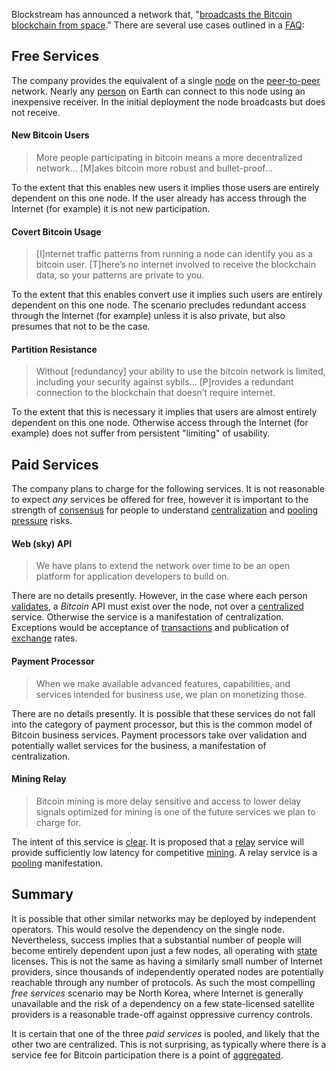 Blockstream has announced a network that, "[broadcasts the Bitcoin blockchain from space](https://blockstream.com/satellite)." There are several use cases outlined in a [FAQ](https://blockstream.com/satellite/faq/):

## Free Services
The company provides the equivalent of a single [node](Glossary#node) on the [peer-to-peer](Glossary#peer-to-peer)  network. Nearly any [person](Glossary#person) on Earth can connect to this node using an inexpensive receiver. In the initial deployment the node broadcasts but does not receive.

#### New Bitcoin Users
> More people participating in bitcoin means a more decentralized network... [M]akes bitcoin more robust and bullet-proof...

To the extent that this enables new users it implies those users are entirely dependent on this one node. If the user already has access through the Internet (for example) it is not new participation.

#### Covert Bitcoin Usage
> [I]nternet traffic patterns from running a node can identify you as a bitcoin user. [T]here’s no internet involved to receive the blockchain data, so your patterns are private to you.

To the extent that this enables convert use it implies such users are entirely dependent on this one node. The scenario precludes redundant access through the Internet (for example) unless it is also private, but also presumes that not to be the case.

#### Partition Resistance
> Without [redundancy] your ability to use the bitcoin network is limited, including your security against sybils... [P]rovides a redundant connection to the blockchain that doesn’t require internet. 

To the extent that this is necessary it implies that users are almost entirely dependent on this one node. Otherwise access through the Internet (for example) does not suffer from persistent "limiting" of usability.

## Paid Services
The company plans to charge for the following services. It is not reasonable to expect *any* services be offered for free, however it is important to the strength of [consensus](Glossary#consensus) for people to understand [centralization](Centralization-Risk) and [pooling pressure](Pooling-Pressure-Risk) risks.

#### Web (sky) API
> We have plans to extend the network over time to be an open platform for application developers to build on.

There are no details presently. However, in the case where each person [validates](Glossary#validation), a *Bitcoin* API must exist over the node, not over a [centralized](Glossary#validate) service. Otherwise the service is a manifestation of centralization. Exceptions would be acceptance of [transactions](Glossary#transaction) and publication of [exchange](Glossary#exchange) rates.

#### Payment Processor
> When we make available advanced features, capabilities, and services intended for business use, we plan on monetizing those.

There are no details presently. It is possible that these services do not fall into the category of payment processor, but this is the common model of Bitcoin business services. Payment processors take over validation and potentially wallet services for the business, a manifestation of centralization.

#### Mining Relay
> Bitcoin mining is more delay sensitive and access to lower delay signals optimized for mining is one of the future services we plan to charge for.

The intent of this service is [clear](https://github.com/libbitcoin/libbitcoin/wiki/translation:-bitcoin-satellite-mining-decentralization). It is proposed that a [relay](Glossary#relay) service will provide sufficiently low latency for competitive [mining](Glossary#mine). A relay service is a [pooling](Glossary#pooling) manifestation.

## Summary

It is possible that other similar networks may be deployed by independent operators. This would resolve the dependency on the single node. Nevertheless, success implies that a substantial number of people will become entirely dependent upon just a few nodes, all operating with [state](Glossary#state) licenses. This is not the same as having a similarly small number of Internet providers, since thousands of independently operated nodes are potentially reachable through any number of protocols. As such the most compelling *free services* scenario may be North Korea, where Internet is generally unavailable and the risk of a dependency on a few state-licensed satellite providers is a reasonable trade-off against oppressive currency controls.

It is certain that one of the three *paid services* is pooled, and likely that the other two are centralized. This is not surprising, as typically where there is a service fee for Bitcoin participation there is a point of [aggregated](Glossary#state).